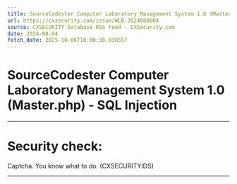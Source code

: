```yaml
---
title: SourceCodester Computer Laboratory Management System 1.0 (Master.php) - SQL Injection
url: https://cxsecurity.com/issue/WLB-2024080004
source: CXSECURITY Database RSS Feed - CXSecurity.com
date: 2024-08-04
fetch_date: 2025-10-06T18:00:38.838557
---
```


# SourceCodester Computer Laboratory Management System 1.0 (Master.php) - SQL Injection

---

# Security check:

Captcha. You know what to do. (CXSECURITYIDS)

---